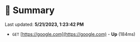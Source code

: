 # 📖 Summary
Last updated: **5/21/2023, 1:23:42 PM**

- `GET` [https://google.com](https://google.com) - **Up** (184ms)
